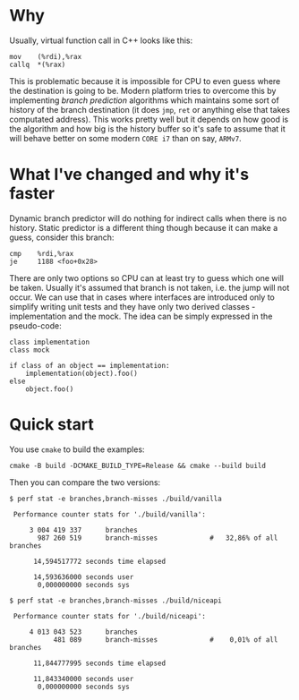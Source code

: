 Why
===
Usually, virtual function call in C++ looks like this:

```
mov    (%rdi),%rax
callq  *(%rax)
```

This is problematic because it is impossible for CPU to even guess where the destination is going to be. Modern platform tries to overcome this by implementing _branch prediction_ algorithms which maintains some sort of history of the branch destination (it does `jmp`, `ret` or anything else that takes computated address). This works pretty well but it depends on how good is the algorithm and how big is the history buffer so it's safe to assume that it will behave better on some modern `CORE i7` than on say, `ARMv7`.


What I've changed and why it's faster
=====================================
Dynamic branch predictor will do nothing for indirect calls when there is no history. Static predictor is a different thing though because it can make a guess, consider this branch:

```
cmp    %rdi,%rax
je     1188 <foo+0x28>
```

There are only two options so CPU can at least try to guess which one will be taken. Usually it's assumed that branch is not taken, i.e. the jump will not occur. We can use that in cases where interfaces are introduced only to simplify writing unit tests and they have only two derived classes - implementation and the mock. The idea can be simply expressed in the pseudo-code:

```
class implementation
class mock

if class of an object == implementation:
    implementation(object).foo()
else
    object.foo()
```


Quick start
===========
You use `cmake` to build the examples:

```
cmake -B build -DCMAKE_BUILD_TYPE=Release && cmake --build build
```

Then you can compare the two versions:
```
$ perf stat -e branches,branch-misses ./build/vanilla

 Performance counter stats for './build/vanilla':

     3 004 419 337      branches
       987 260 519      branch-misses             #   32,86% of all branches

      14,594517772 seconds time elapsed

      14,593636000 seconds user
       0,000000000 seconds sys

$ perf stat -e branches,branch-misses ./build/niceapi

 Performance counter stats for './build/niceapi':

     4 013 043 523      branches
           481 089      branch-misses             #    0,01% of all branches

      11,844777995 seconds time elapsed

      11,843340000 seconds user
       0,000000000 seconds sys
```
